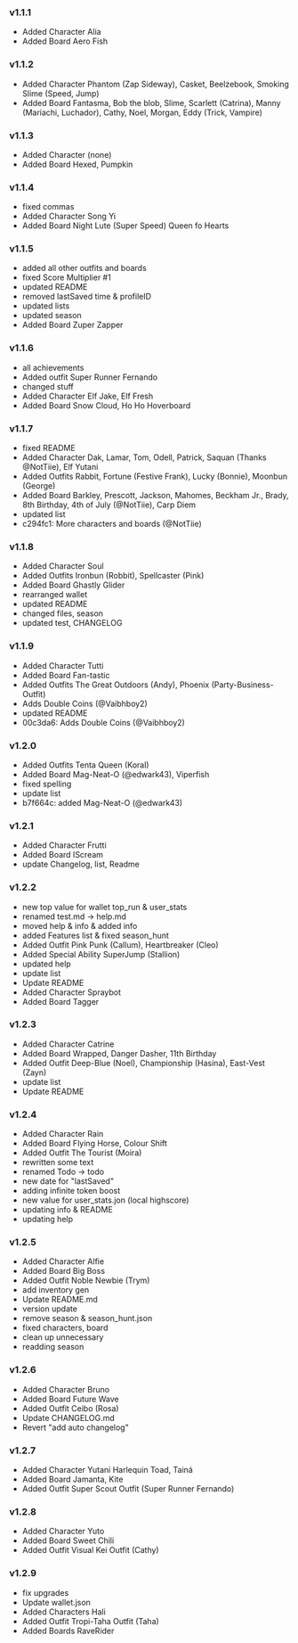 ### v1.1.1

- Added Character Alia
- Added Board Aero Fish

### v1.1.2

- Added Character Phantom (Zap Sideway), Casket, Beelzebook, Smoking Slime (Speed, Jump)
- Added Board Fantasma, Bob the blob, Slime, Scarlett (Catrina), Manny (Mariachi, Luchador), Cathy, Noel, Morgan, Eddy (Trick, Vampire)

### v1.1.3

- Added Character (none)
- Added Board Hexed, Pumpkin

### v1.1.4

- fixed commas
- Added Character Song Yi
- Added Board Night Lute (Super Speed) Queen fo Hearts

### v1.1.5

- added all other outfits and boards
- fixed Score Multiplier #1
- updated README
- removed lastSaved time & profileID
- updated lists
- updated season
- Added Board Zuper Zapper

### v1.1.6

- all achievements
- Added outfit Super Runner Fernando
- changed stuff
- Added Character Elf Jake, Elf Fresh
- Added Board Snow Cloud, Ho Ho Hoverboard

### v1.1.7

- fixed README
- Added Character Dak, Lamar, Tom, Odell, Patrick, Saquan (Thanks @NotTiie), Elf Yutani
- Added Outfits Rabbit, Fortune (Festive Frank), Lucky (Bonnie), Moonbun (George)
- Added Board Barkley, Prescott, Jackson, Mahomes, Beckham Jr., Brady, 8th Birthday, 4th of July (@NotTiie), Carp Diem
- updated list
- c294fc1: More characters and boards (@NotTiie)

### v1.1.8

- Added Character Soul
- Added Outfits Ironbun (Robbit), Spellcaster (Pink)
- Added Board Ghastly Glider
- rearranged wallet
- updated README
- changed files, season
- updated test, CHANGELOG

### v1.1.9

- Added Character Tutti
- Added Board Fan-tastic
- Added Outfits The Great Outdoors (Andy), Phoenix (Party-Business-Outfit)
- Adds Double Coins (@Vaibhboy2)
- updated README
- 00c3da6: Adds Double Coins (@Vaibhboy2)

### v1.2.0

- Added Outfits Tenta Queen (Koral)
- Added Board Mag-Neat-O (@edwark43), Viperfish
- fixed spelling
- update list
- b7f664c: added Mag-Neat-O (@edwark43)

### v1.2.1

- Added Character Frutti
- Added Board IScream
- update Changelog, list, Readme

### v1.2.2

- new top value for wallet top_run & user_stats
- renamed test.md -> help.md
- moved help & info & added info
- added Features list & fixed season_hunt
- Added Outfit Pink Punk (Callum), Heartbreaker (Cleo)
- Added Special Ability SuperJump (Stallion)
- updated help
- update list
- Update README
- Added Character Spraybot
- Added Board Tagger

### v1.2.3

- Added Character Catrine
- Added Board Wrapped, Danger Dasher, 11th Birthday
- Added Outfit Deep-Blue (Noel), Championship (Hasina), East-Vest (Zayn)
- update list
- Update README

### v1.2.4

- Added Character Rain
- Added Board Flying Horse, Colour Shift
- Added Outfit The Tourist (Moira)
- rewritten some text
- renamed Todo -> todo
- new date for "lastSaved"
- adding infinite token boost
- new value for user_stats.jon (local highscore)
- updating info & README
- updating help

### v1.2.5

- Added Character Alfie
- Added Board Big Boss
- Added Outfit Noble Newbie (Trym)
- add inventory gen
- Update README.md
- version update
- remove season & season_hunt.json
- fixed characters, board
- clean up unnecessary
- readding season

### v1.2.6

- Added Character Bruno
- Added Board Future Wave
- Added Outfit Ceibo (Rosa)
- Update CHANGELOG.md
- Revert "add auto changelog"

### v1.2.7

- Added Character Yutani Harlequin Toad, Tainá
- Added Board Jamanta, Kite
- Added Outfit Super Scout Outfit (Super Runner Fernando)

### v1.2.8

- Added Character Yuto
- Added Board Sweet Chili
- Added Outfit Visual Kei Outfit (Cathy)

### v1.2.9

- fix upgrades
- Update wallet.json
- Added Characters Hali
- Added Outfit Tropi-Taha Outfit (Taha)
- Added Boards RaveRider
